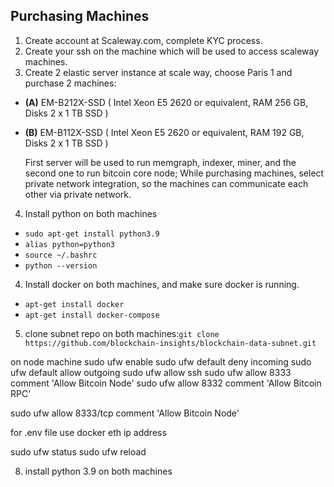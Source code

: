 ## Purchasing Machines

1) Create account at Scaleway.com, complete KYC process.
2) Create your ssh on the machine which will be used to access scaleway machines.
3) Create 2 elastic server instance at scale way, choose Paris 1 and purchase 2 machines:
- **(A)** EM-B212X-SSD ( Intel Xeon E5 2620 or equivalent, RAM 256 GB, Disks 2 x 1 TB SSD )
- **(B)** EM-B112X-SSD ( Intel Xeon E5 2620 or equivalent, RAM
192 GB, Disks
2 x 1 TB SSD )

    First server will be used to run memgraph, indexer, miner, and the second one to run bitcoin core node;
While purchasing machines, select private network integration, so the machines can communicate each other via private network.


4) Install python on both machines
 - ``sudo apt-get install python3.9``
 - ``alias python=python3``
 - ``source ~/.bashrc``
 - ``python --version``

4) Install docker on both machines, and make sure docker is running.
- ``apt-get install docker``
- ``apt-get install docker-compose``
5) clone subnet repo on both machines:``git clone https://github.com/blockchain-insights/blockchain-data-subnet.git``



on node machine
sudo ufw enable
sudo ufw default deny incoming
sudo ufw default allow outgoing
sudo ufw allow ssh
sudo ufw allow 8333 comment 'Allow Bitcoin Node'
sudo ufw allow 8332 comment 'Allow Bitcoin RPC'

sudo ufw allow 8333/tcp comment 'Allow Bitcoin Node'

for .env file use docker eth ip address

 sudo ufw status
sudo ufw reload


8) install python 3.9 on both machines

